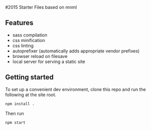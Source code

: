 #2015 Starter Files based on mnml

## Features

* sass compilation
* css minification
* css linting
* autoprefixer (automatically adds appropriate vendor prefixes) 
* browser reload on filesave
* local server for serving a static site

## Getting started

To set up a convenient dev environment, clone this repo and run the following
at the site root.

```bash
npm install .
```

Then run

```
npm start
```